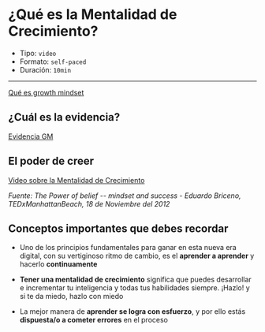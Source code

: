 # ¿Qué es la Mentalidad de Crecimiento?

* Tipo: `video`
* Formato: `self-paced`
* Duración: `10min`

***

[Qué es growth mindset](https://vimeo.com/407240377)

## ¿Cuál es la evidencia?

[Evidencia GM](https://vimeo.com/407251312)

## El poder de creer

[Video sobre la Mentalidad de Crecimiento](http://www.youtube.com/watch?v=pN34FNbOKXc&cc_lang_pref=es&cc_load_policy=1)

*Fuente: The Power of belief -- mindset and success - Eduardo Briceno, TEDxManhattanBeach, 18 de Noviembre del 2012*

## Conceptos importantes que debes recordar

* Uno de los principios fundamentales para ganar en esta nueva era digital,
con su vertiginoso ritmo de cambio, es el  **aprender a aprender** y
hacerlo **continuamente**

* **Tener una mentalidad de crecimiento** significa que puedes desarrollar e
incrementar tu inteligencia y todas tus habilidades siempre. ¡Hazlo! y si te da
miedo, hazlo con miedo

* La mejor manera de **aprender se logra con esfuerzo**, y por ello estás
**dispuesta/o a cometer errores** en el proceso
